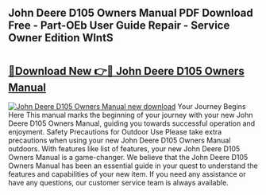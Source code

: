## John Deere D105 Owners Manual PDF Download Free - Part-OEb User Guide Repair - Service Owner Edition WlntS

# <h2><a href="http://bc89459.oget.top/?id=John+Deere+D105+Owners+Manual">🔗Download New 👉🔴 John Deere D105 Owners Manual</a></h2>

[![John Deere D105 Owners Manual new download](https://i.imgur.com/5g1atiW.png)](http://bc89459.oget.top/?id=John+Deere+D105+Owners+Manual)
Your Journey Begins Here This manual marks the beginning of your journey with your new John Deere D105 Owners Manual, guiding you towards successful operation and enjoyment. Safety Precautions for Outdoor Use Please take extra precautions when using your new John Deere D105 Owners Manual outdoors. With features like list of features, your new John Deere D105 Owners Manual is a game-changer. We believe that the John Deere D105 Owners Manual has been an essential guide in your quest to understand the features and capabilities of your new item. If you need any assistance or have any questions, our customer service team is always available.
